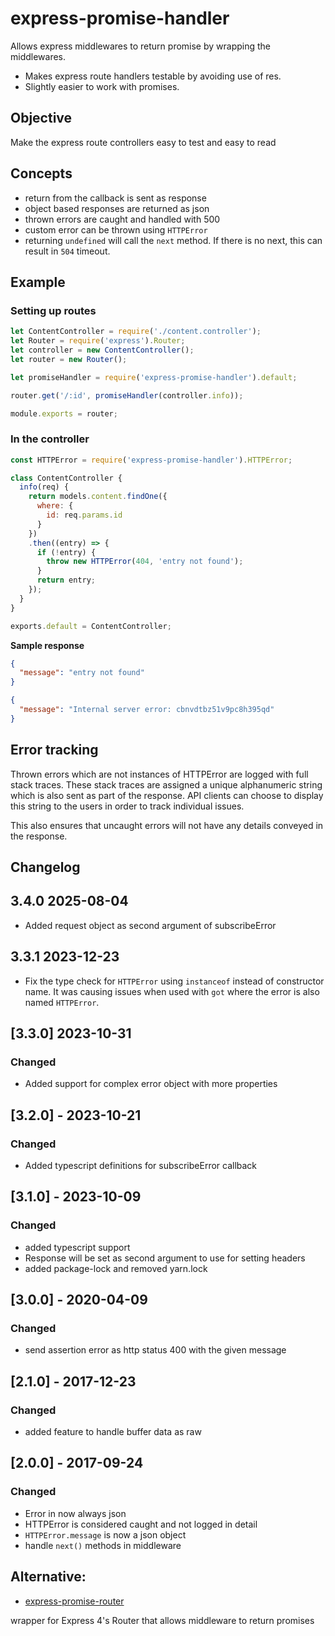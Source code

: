 # express-promise-handler

Allows express middlewares to return promise by wrapping the middlewares.

- Makes express route handlers testable by avoiding use of res.
- Slightly easier to work with promises.

## Objective

Make the express route controllers easy to test and easy to read

## Concepts

- return from the callback is sent as response
- object based responses are returned as json
- thrown errors are caught and handled with 500
- custom error can be thrown using `HTTPError`
- returning `undefined` will call the `next` method. If there is no next, this
  can result in `504` timeout.

## Example

### Setting up routes

```javascript
let ContentController = require('./content.controller');
let Router = require('express').Router;
let controller = new ContentController();
let router = new Router();

let promiseHandler = require('express-promise-handler').default;

router.get('/:id', promiseHandler(controller.info));

module.exports = router;
```

### In the controller

```javascript
const HTTPError = require('express-promise-handler').HTTPError;

class ContentController {
  info(req) {
    return models.content.findOne({
      where: {
        id: req.params.id
      }
    })
    .then((entry) => {
      if (!entry) {
        throw new HTTPError(404, 'entry not found');
      }
      return entry;
    });
  }
}

exports.default = ContentController;
```

**Sample response**

```json
{
  "message": "entry not found"
}
```

```json
{
  "message": "Internal server error: cbnvdtbz51v9pc8h395qd"
}
```

## Error tracking

Thrown errors which are not instances of HTTPError are logged with full stack
traces. These stack traces are assigned a unique alphanumeric string which is
also sent as part of the response. API clients can choose to display this string
to the users in order to track individual issues.

This also ensures that uncaught errors will not have any details conveyed in the
response.

## Changelog

## 3.4.0 2025-08-04

- Added request object as second argument of subscribeError

## 3.3.1 2023-12-23

- Fix the type check for `HTTPError` using `instanceof` instead of constructor
name. It was causing issues when used with `got` where the error is also named `HTTPError`.

## [3.3.0] 2023-10-31

### Changed

- Added support for complex error object with more properties

## [3.2.0] - 2023-10-21

### Changed

- Added typescript definitions for subscribeError callback

## [3.1.0] - 2023-10-09

### Changed

- added typescript support
- Response will be set as second argument to use for setting headers
- added package-lock and removed yarn.lock

## [3.0.0] - 2020-04-09
### Changed
- send assertion error as http status 400 with the given message

## [2.1.0] - 2017-12-23
### Changed
- added feature to handle buffer data as raw

## [2.0.0] - 2017-09-24
### Changed
- Error in now always json
- HTTPError is considered caught and not logged in detail
- `HTTPError.message` is now a json object
- handle `next()` methods in middleware

## Alternative:

- [express-promise-router](https://github.com/express-promise-router/express-promise-router)

wrapper for Express 4's Router that allows middleware to return promises
